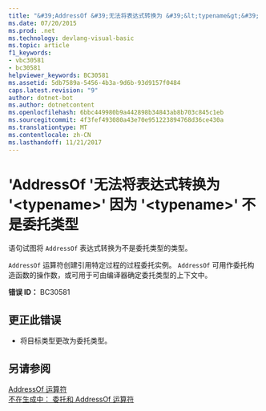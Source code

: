 ```yaml
---
title: "&#39;AddressOf &#39;无法将表达式转换为 &#39;&lt;typename&gt;&#39; 因为 &#39;&lt;typename&gt;&#39; 不是委托类型"
ms.date: 07/20/2015
ms.prod: .net
ms.technology: devlang-visual-basic
ms.topic: article
f1_keywords:
- vbc30581
- bc30581
helpviewer_keywords: BC30581
ms.assetid: 5db7589a-5456-4b3a-9d6b-93d9157f0484
caps.latest.revision: "9"
author: dotnet-bot
ms.author: dotnetcontent
ms.openlocfilehash: 6bbc449980b9a442898b34843ab8b703c845c1eb
ms.sourcegitcommit: 4f3fef493080a43e70e951223894768d36ce430a
ms.translationtype: MT
ms.contentlocale: zh-CN
ms.lasthandoff: 11/21/2017
---
```

# <a name="39addressof39-expression-cannot-be-converted-to-39lttypenamegt39-because-39lttypenamegt39-is-not-a-delegate-type"></a>&#39;AddressOf &#39;无法将表达式转换为 &#39;&lt;typename&gt;&#39; 因为 &#39;&lt;typename&gt;&#39; 不是委托类型
语句试图将 `AddressOf` 表达式转换为不是委托类型的类型。  
  
 `AddressOf` 运算符创建引用特定过程的过程委托实例。 `AddressOf` 可用作委托构造函数的操作数，或可用于可由编译器确定委托类型的上下文中。  
  
 **错误 ID：** BC30581  
  
## <a name="to-correct-this-error"></a>更正此错误  
  
-   将目标类型更改为委托类型。  
  
## <a name="see-also"></a>另请参阅  
 [AddressOf 运算符](../../visual-basic/language-reference/operators/addressof-operator.md)  
 [不在生成中： 委托和 AddressOf 运算符](http://msdn.microsoft.com/en-us/7b2ed932-8598-4355-b2f7-5cedb23ee86f)
